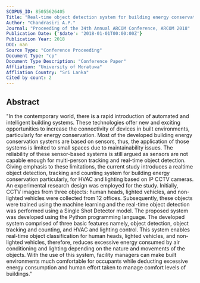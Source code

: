 ```yaml
---
SCOPUS_ID: 85055626405
Title: "Real-time object detection system for building energy conservation: An IP camera based system"
Author: "Chandrasiri A.P."
Journal: "Proceeding of the 34th Annual ARCOM Conference, ARCOM 2018"
Publication Date: {'$date': '2018-01-01T00:00:00Z'}
Publication Year: 2018
DOI: nan
Source Type: "Conference Proceeding"
Document Type: "cp"
Document Type Description: "Conference Paper"
Affliation: "University of Moratuwa"
Affliation Country: "Sri Lanka"
Cited by count: 2
---
```


## Abstract
"In the contemporary world, there is a rapid introduction of automated and intelligent building systems. These technologies offer new and exciting opportunities to increase the connectivity of devices in built environments, particularly for energy conservation. Most of the developed building energy conservation systems are based on sensors, thus, the application of those systems is limited to small spaces due to maintainability issues. The reliability of these sensor-based systems is still argued as sensors are not capable enough for multi-person tracking and real-time object detection. Giving emphasis to these limitations, the current study introduces a realtime object detection, tracking and counting system for building energy conservation particularly, for HVAC and lighting based on IP CCTV cameras. An experimental research design was employed for the study. Initially, CCTV images from three objects: human heads, lighted vehicles, and non-lighted vehicles were collected from 12 offices. Subsequently, these objects were trained using the machine learning and the real-time object detection was performed using a Single Shot Detector model. The proposed system was developed using the Python programming language. The developed system comprised of three basic features namely, object detection, object tracking and counting, and HVAC and lighting control. This system enables real-time object classification for human heads, lighted vehicles, and non-lighted vehicles, therefore, reduces excessive energy consumed by air conditioning and lighting depending on the nature and movements of the objects. With the use of this system, facility managers can make built environments much comfortable for occupants while deducting excessive energy consumption and human effort taken to manage comfort levels of buildings."
